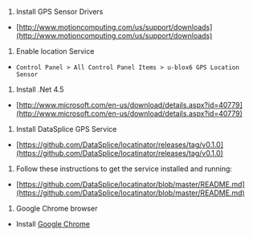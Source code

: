 1. Install GPS Sensor Drivers
  - [http://www.motioncomputing.com/us/support/downloads](http://www.motioncomputing.com/us/support/downloads)
1. Enable location Service
  - `Control Panel > All Control Panel Items > u-blox6 GPS Location Sensor`
1. Install .Net 4.5
  - [http://www.microsoft.com/en-us/download/details.aspx?id=40779](http://www.microsoft.com/en-us/download/details.aspx?id=40779)
1. Install DataSplice GPS Service
  - [https://github.com/DataSplice/locatinator/releases/tag/v0.1.0](https://github.com/DataSplice/locatinator/releases/tag/v0.1.0)
1. Follow these instructions to get the service installed and running:
  - [https://github.com/DataSplice/locatinator/blob/master/README.md](https://github.com/DataSplice/locatinator/blob/master/README.md)
1. Google Chrome browser
  - Install [Google Chrome](https://www.google.com/chrome)

